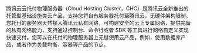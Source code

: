 腾讯云云托付物理服务器（Cloud Hosting Cluster，CHC）是腾讯云全新推出的托管型基础设施类云产品，支持您将自有服务器托付至腾讯云，无硬件架构限制。您托付的服务器天然接入腾讯云私有网络，可构建安全的云上专属网络，提供完备的私有网络能力，支持通过控制台、命令行或者 SDK 等工具进行网络自定义实现快速交付。您可以在托付的物理服务器上无缝使用云产品。例如，使用数据库产品，或者作为负载均衡、容器等产品的节点。

